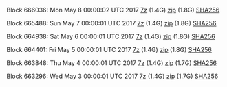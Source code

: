 Block 666036: Mon May  8 00:00:02 UTC 2017 [7z](https://transfer.sh/gK2uS/bootstrap.dat.20170508.7z) (1.4G) [zip](https://transfer.sh/mIbJj/bootstrap.dat.20170508.zip) (1.8G) [SHA256](https://transfer.sh/Q24ML/sha256.txt)

Block 665488: Sun May  7 00:00:01 UTC 2017 [7z](https://transfer.sh/5KOmU/bootstrap.dat.20170507.7z) (1.4G) [zip](https://transfer.sh/12Ozwc/bootstrap.dat.20170507.zip) (1.8G) [SHA256](https://transfer.sh/M9Jj0/sha256.txt)

Block 664938: Sat May  6 00:00:01 UTC 2017 [7z](https://transfer.sh/umUQg/bootstrap.dat.20170506.7z) (1.4G) [zip](https://transfer.sh/x0Aj6/bootstrap.dat.20170506.zip) (1.8G) [SHA256](https://transfer.sh/HphQi/sha256.txt)

Block 664401: Fri May  5 00:00:01 UTC 2017 [7z](https://transfer.sh/ZAZcn/bootstrap.dat.20170505.7z) (1.4G) [zip](https://transfer.sh/10yMJj/bootstrap.dat.20170505.zip) (1.8G) [SHA256](https://transfer.sh/huCZr/sha256.txt)

Block 663848: Thu May  4 00:00:01 UTC 2017 [7z](https://transfer.sh/10H5pW/bootstrap.dat.20170504.7z) (1.4G) [zip](https://transfer.sh/wtsoj/bootstrap.dat.20170504.zip) (1.7G) [SHA256](https://transfer.sh/A5LTf/sha256.txt)

Block 663296: Wed May  3 00:00:01 UTC 2017 [7z](https://transfer.sh/KHfEf/bootstrap.dat.20170503.7z) (1.4G) [zip](https://transfer.sh/BUvXB/bootstrap.dat.20170503.zip) (1.7G) [SHA256](https://transfer.sh/TgKIn/sha256.txt)
